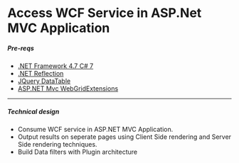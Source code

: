 # Access WCF Service in ASP.Net MVC Application

##### Pre-reqs
- [.NET Framework 4.7 C# 7](https://docs.microsoft.com/en-us/dotnet/csharp/whats-new/csharp-7)
- [.NET Reflection](https://docs.microsoft.com/en-us/dotnet/api/system.reflection.assembly.getexecutingassembly?view=netframework-4.7.1#System_Reflection_Assembly_GetExecutingAssembly)
- [JQuery DataTable](https://datatables.net/)
- [ASP.NET Mvc WebGridExtensions](https://github.com/mdobie/WebGridPagerReplacement)

----------

##### Technical design
- Consume WCF service in ASP.NET MVC Application.
- Output results on seperate pages using Client Side rendering and Server Side rendering techniques.
- Build Data filters with Plugin architecture





